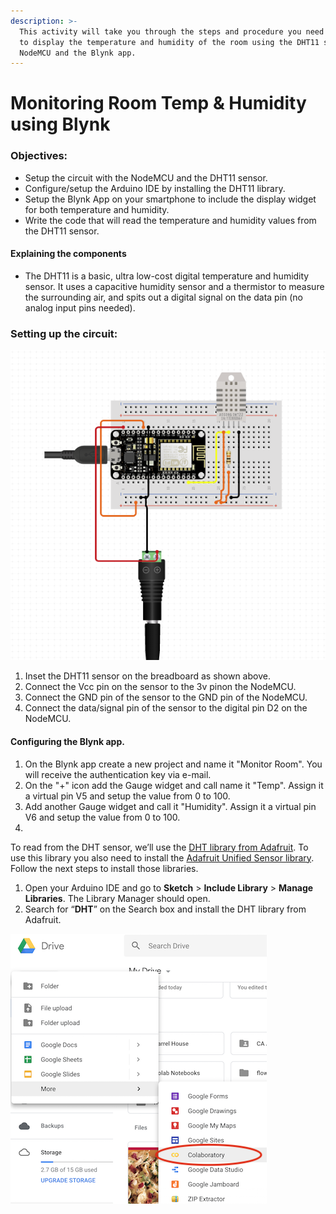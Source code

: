 ```yaml
---
description: >-
  This activity will take you through the steps and procedure you need to follow
  to display the temperature and humidity of the room using the DHT11 sensor,
  NodeMCU and the Blynk app.
---
```


# Monitoring Room Temp & Humidity using Blynk

### Objectives:

* Setup the circuit with the NodeMCU and the DHT11 sensor.
* Configure/setup the Arduino IDE by installing the DHT11 library.
* Setup the Blynk App on your smartphone to include the display widget for both temperature and humidity.
* Write the code that will read the temperature and humidity values from the DHT11 sensor.

#### Explaining the components

* The DHT11 is a basic, ultra low-cost digital temperature and humidity sensor. It uses a capacitive humidity sensor and a thermistor to measure the surrounding air, and spits out a digital signal on the data pin \(no analog input pins needed\).



### Setting up the circuit:

![Circuit setup for DHT11 temperature and humidity sensor](../../.gitbook/assets/dht11.PNG)

1. Inset the DHT11 sensor on the breadboard as shown above.
2. Connect the Vcc pin on the sensor to the 3v pinon the NodeMCU.
3. Connect the GND pin of the sensor to the GND pin of the NodeMCU.
4. Connect the data/signal pin of the sensor to the digital pin D2 on the NodeMCU.

#### Configuring the Blynk app.

1. On the Blynk app create a new project and name it "Monitor Room". You will receive the authentication key via e-mail.
2. On the "+" icon add the Gauge widget and call name it "Temp". Assign it a virtual pin V5 and setup the value from 0 to 100.
3. Add another Gauge widget and call it "Humidity". Assign it a virtual pin V6 and setup the value from 0 to 100.
4. 
 To read from the DHT sensor, we’ll use the [DHT library from Adafruit](https://github.com/adafruit/DHT-sensor-library). To use this library you also need to install the [Adafruit Unified Sensor library](https://github.com/adafruit/Adafruit_Sensor). Follow the next steps to install those libraries.

1.  Open your Arduino IDE and go to **Sketch** &gt; **Include Library** &gt; **Manage Libraries**. The Library Manager should open.
2.  Search for “**DHT**” on the Search box and install the DHT library from Adafruit.

![](../../.gitbook/assets/image%20%285%29.png)




